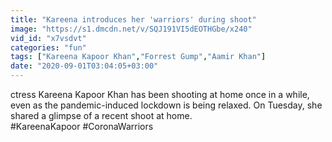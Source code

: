 ```yaml
---
title: "Kareena introduces her 'warriors' during shoot"
image: "https://s1.dmcdn.net/v/SQJ191VI5dEOTHGbe/x240"
vid_id: "x7vsdvt"
categories: "fun"
tags: ["Kareena Kapoor Khan","Forrest Gump","Aamir Khan"]
date: "2020-09-01T03:04:05+03:00"
---
```

ctress Kareena Kapoor Khan has been shooting at home once in a while, even as the pandemic-induced lockdown is being relaxed. On Tuesday, she shared a glimpse of a recent shoot at home.  <br>#KareenaKapoor #CoronaWarriors  <br>
